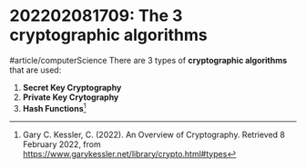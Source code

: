# 202202081709: The 3 cryptographic algorithms
#article/computerScience 
There are 3 types of **cryptographic algorithms** that are used:
1. **Secret Key Cryptography**
2. **Private Key Crytography**
3. **Hash Functions**[^1]

[^1]: Gary C. Kessler, C. (2022). An Overview of Cryptography. Retrieved 8 February 2022, from https://www.garykessler.net/library/crypto.html#types